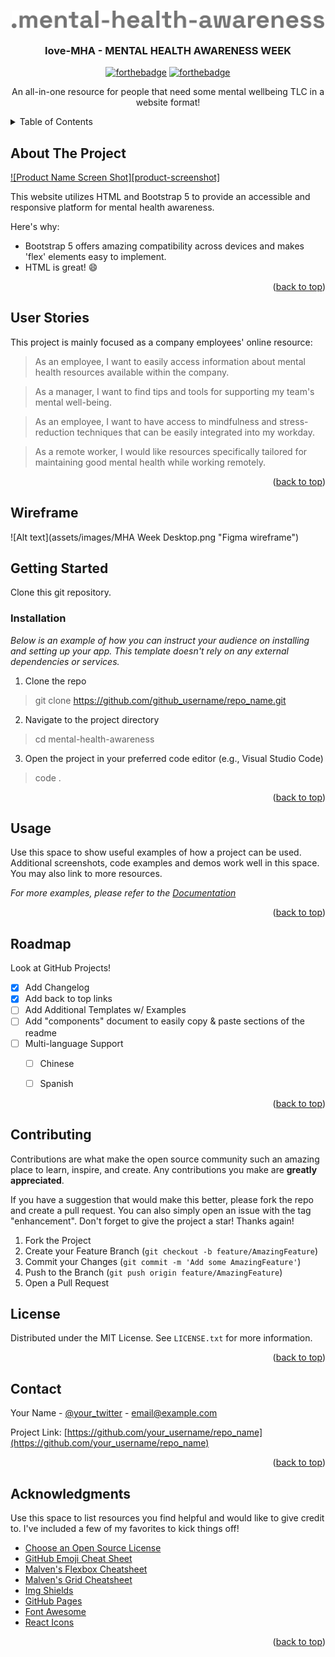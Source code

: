 <a id="readme-top"></a>

<!-- PROJECT LOGO -->
<br />
<div align="center">
  <a href="#github">
    <img src="assets/images/logo.svg" alt="Logo" width="500">
  </a>

<h3 align="center">love-MHA - MENTAL HEALTH AWARENESS WEEK</h3>

[![forthebadge](https://forthebadge.com/images/badges/css-farme-work-bootstrap-5.svg)](https://forthebadge.com) [![forthebadge](https://forthebadge.com/images/featured/featured-uses-html.svg)](https://forthebadge.com)
  <p align="center">
    An all-in-one resource for people that need some mental wellbeing TLC in a website format!
  </p>
</div>

<!-- TABLE OF CONTENTS -->
<details>
  <summary>Table of Contents</summary>
  <ol>
    <li>
      <a href="#about-the-project">About The Project</a>
      <ul>
        <li><a href="#built-with">Built With</a></li>
      </ul>
    </li>
    <li>
      <a href="#getting-started">Getting Started</a>
      <ul>
        <li><a href="#prerequisites">Prerequisites</a></li>
        <li><a href="#installation">Installation</a></li>
      </ul>
    </li>
    <li><a href="#usage">Usage</a></li>
    <li><a href="#roadmap">Roadmap</a></li>
    <li><a href="#contributing">Contributing</a></li>
    <li><a href="#license">License</a></li>
    <li><a href="#contact">Contact</a></li>
    <li><a href="#acknowledgments">Acknowledgments</a></li>
  </ol>
</details>

<!-- ABOUT THE PROJECT -->
## About The Project

[![Product Name Screen Shot][product-screenshot]](https://example.com)

This website utilizes HTML and Bootstrap 5 to provide an accessible and responsive platform for mental health awareness.

Here's why:
* Bootstrap 5 offers amazing compatibility across devices and makes 'flex' elements easy to implement.
* HTML is great! :smile:

<p align="right">(<a href="#readme-top">back to top</a>)</p>

<!-- USER STORIES -->
## User Stories

This project is mainly focused as a company employees' online resource:

> As an employee, I want to easily access information about mental health resources available within the company.

> As a manager, I want to find tips and tools for supporting my team's mental well-being.

> As an employee, I want to have access to mindfulness and stress-reduction techniques that can be easily integrated into my workday.

> As a remote worker, I would like resources specifically tailored for maintaining good mental health while working remotely.

<p align="right">(<a href="#readme-top">back to top</a>)</p>

## Wireframe

![Alt text](assets/images/MHA Week Desktop.png "Figma wireframe")

<!-- GETTING STARTED -->
## Getting Started

Clone this git repository. 

### Installation

_Below is an example of how you can instruct your audience on installing and setting up your app. This template doesn't rely on any external dependencies or services._

1. Clone the repo
> git clone https://github.com/github_username/repo_name.git
2. Navigate to the project directory
> cd mental-health-awareness
3. Open the project in your preferred code editor (e.g., Visual Studio Code)
> code .

<p align="right">(<a href="#readme-top">back to top</a>)</p>



<!-- USAGE EXAMPLES -->
## Usage

Use this space to show useful examples of how a project can be used. Additional screenshots, code examples and demos work well in this space. You may also link to more resources.

_For more examples, please refer to the [Documentation](https://example.com)_

<p align="right">(<a href="#readme-top">back to top</a>)</p>



<!-- ROADMAP -->
## Roadmap

Look at GitHub Projects!

- [x] Add Changelog
- [x] Add back to top links
- [ ] Add Additional Templates w/ Examples
- [ ] Add "components" document to easily copy & paste sections of the readme
- [ ] Multi-language Support
    - [ ] Chinese
    - [ ] Spanish
  

<p align="right">(<a href="#readme-top">back to top</a>)</p>



<!-- CONTRIBUTING -->
## Contributing

Contributions are what make the open source community such an amazing place to learn, inspire, and create. Any contributions you make are **greatly appreciated**.

If you have a suggestion that would make this better, please fork the repo and create a pull request. You can also simply open an issue with the tag "enhancement".
Don't forget to give the project a star! Thanks again!

1. Fork the Project
2. Create your Feature Branch (`git checkout -b feature/AmazingFeature`)
3. Commit your Changes (`git commit -m 'Add some AmazingFeature'`)
4. Push to the Branch (`git push origin feature/AmazingFeature`)
5. Open a Pull Request

<!-- LICENSE -->
## License

Distributed under the MIT License. See `LICENSE.txt` for more information.

<p align="right">(<a href="#readme-top">back to top</a>)</p>



<!-- CONTACT -->
## Contact

Your Name - [@your_twitter](https://twitter.com/your_username) - email@example.com

Project Link: [https://github.com/your_username/repo_name](https://github.com/your_username/repo_name)

<p align="right">(<a href="#readme-top">back to top</a>)</p>



<!-- ACKNOWLEDGMENTS -->
## Acknowledgments

Use this space to list resources you find helpful and would like to give credit to. I've included a few of my favorites to kick things off!

* [Choose an Open Source License](https://choosealicense.com)
* [GitHub Emoji Cheat Sheet](https://www.webpagefx.com/tools/emoji-cheat-sheet)
* [Malven's Flexbox Cheatsheet](https://flexbox.malven.co/)
* [Malven's Grid Cheatsheet](https://grid.malven.co/)
* [Img Shields](https://shields.io)
* [GitHub Pages](https://pages.github.com)
* [Font Awesome](https://fontawesome.com)
* [React Icons](https://react-icons.github.io/react-icons/search)

<p align="right">(<a href="#readme-top">back to top</a>)</p>